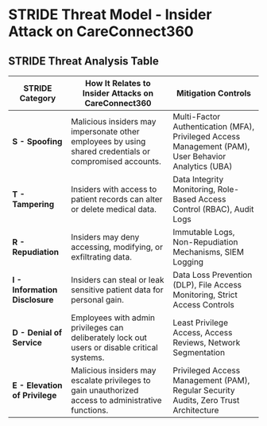 # **STRIDE Threat Model - Insider Attack on CareConnect360**

## **STRIDE Threat Analysis Table**
| **STRIDE Category**       | **How It Relates to Insider Attacks on CareConnect360** | **Mitigation Controls** |
|---------------------------|---------------------------------|----------------|
| **S - Spoofing**          | Malicious insiders may impersonate other employees by using shared credentials or compromised accounts. | Multi-Factor Authentication (MFA), Privileged Access Management (PAM), User Behavior Analytics (UBA) |
| **T - Tampering**         | Insiders with access to patient records can alter or delete medical data. | Data Integrity Monitoring, Role-Based Access Control (RBAC), Audit Logs |
| **R - Repudiation**       | Insiders may deny accessing, modifying, or exfiltrating data. | Immutable Logs, Non-Repudiation Mechanisms, SIEM Logging |
| **I - Information Disclosure** | Insiders can steal or leak sensitive patient data for personal gain. | Data Loss Prevention (DLP), File Access Monitoring, Strict Access Controls |
| **D - Denial of Service** | Employees with admin privileges can deliberately lock out users or disable critical systems. | Least Privilege Access, Access Reviews, Network Segmentation |
| **E - Elevation of Privilege** | Malicious insiders may escalate privileges to gain unauthorized access to administrative functions. | Privileged Access Management (PAM), Regular Security Audits, Zero Trust Architecture |